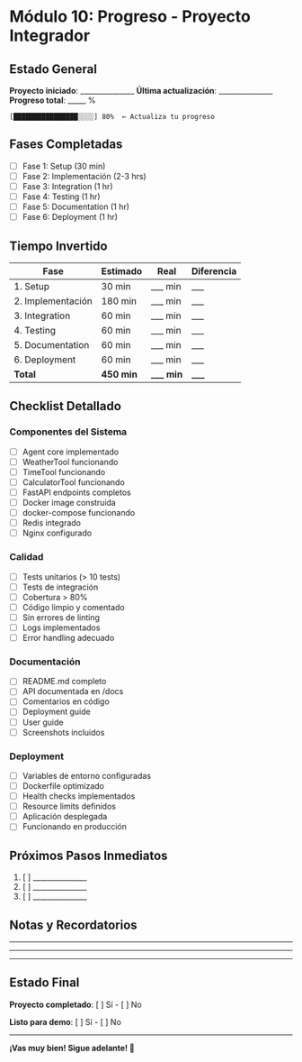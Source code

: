 # Módulo 10: Progreso - Proyecto Integrador

## Estado General

**Proyecto iniciado**: _______________
**Última actualización**: _______________
**Progreso total**: _____ %

```
[████████████████░░░░] 80%  ← Actualiza tu progreso
```

## Fases Completadas

- [ ] Fase 1: Setup (30 min)
- [ ] Fase 2: Implementación (2-3 hrs)
- [ ] Fase 3: Integration (1 hr)
- [ ] Fase 4: Testing (1 hr)
- [ ] Fase 5: Documentation (1 hr)
- [ ] Fase 6: Deployment (1 hr)

## Tiempo Invertido

| Fase | Estimado | Real | Diferencia |
|------|----------|------|------------|
| 1. Setup | 30 min | ___ min | ___ |
| 2. Implementación | 180 min | ___ min | ___ |
| 3. Integration | 60 min | ___ min | ___ |
| 4. Testing | 60 min | ___ min | ___ |
| 5. Documentation | 60 min | ___ min | ___ |
| 6. Deployment | 60 min | ___ min | ___ |
| **Total** | **450 min** | **___ min** | **___** |

## Checklist Detallado

### Componentes del Sistema
- [ ] Agent core implementado
- [ ] WeatherTool funcionando
- [ ] TimeTool funcionando
- [ ] CalculatorTool funcionando
- [ ] FastAPI endpoints completos
- [ ] Docker image construida
- [ ] docker-compose funcionando
- [ ] Redis integrado
- [ ] Nginx configurado

### Calidad
- [ ] Tests unitarios (> 10 tests)
- [ ] Tests de integración
- [ ] Cobertura > 80%
- [ ] Código limpio y comentado
- [ ] Sin errores de linting
- [ ] Logs implementados
- [ ] Error handling adecuado

### Documentación
- [ ] README.md completo
- [ ] API documentada en /docs
- [ ] Comentarios en código
- [ ] Deployment guide
- [ ] User guide
- [ ] Screenshots incluidos

### Deployment
- [ ] Variables de entorno configuradas
- [ ] Dockerfile optimizado
- [ ] Health checks implementados
- [ ] Resource limits definidos
- [ ] Aplicación desplegada
- [ ] Funcionando en producción

## Próximos Pasos Inmediatos

1. [ ] _______________
2. [ ] _______________
3. [ ] _______________

## Notas y Recordatorios

_______________________________________________
_______________________________________________
_______________________________________________

## Estado Final

**Proyecto completado**: [ ] Sí - [ ] No

**Listo para demo**: [ ] Sí - [ ] No

---

**¡Vas muy bien! Sigue adelante! 🚀**
